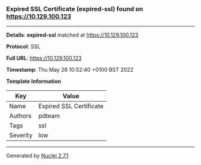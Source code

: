 ### Expired SSL Certificate (expired-ssl) found on https://10.129.100.123
---
**Details**: **expired-ssl**  matched at https://10.129.100.123

**Protocol**: SSL

**Full URL**: https://10.129.100.123

**Timestamp**: Thu May 26 10:52:40 +0100 BST 2022

**Template Information**

| Key | Value |
|---|---|
| Name | Expired SSL Certificate |
| Authors | pdteam |
| Tags | ssl |
| Severity | low |


---
Generated by [Nuclei 2.7.1](https://github.com/projectdiscovery/nuclei)